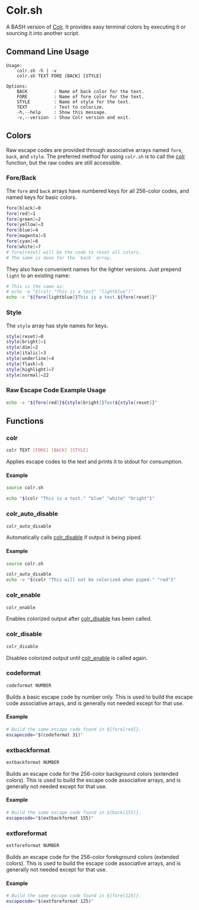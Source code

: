 # Colr.sh

A BASH version of [Colr](https://github.com/welbornprod/colr). It provides
easy terminal colors by executing it or sourcing it into another script.

## Command Line Usage
```
Usage:
    colr.sh -h | -v
    colr.sh TEXT FORE [BACK] [STYLE]

Options:
    BACK          : Name of back color for the text.
    FORE          : Name of fore color for the text.
    STYLE         : Name of style for the text.
    TEXT          : Text to colorize.
    -h,--help     : Show this message.
    -v,--version  : Show Colr version and exit.
```

## Colors

Raw escape codes are provided through associative arrays named `fore`,
`back`, and `style`. The preferred method for using `colr.sh` is to call the
[colr](#colr) function, but the raw codes are still accessible.

### Fore/Back

The `fore` and `back` arrays have numbered keys for all 256-color codes, and
named keys for basic colors.

```bash
fore[black]=0
fore[red]=1
fore[green]=2
fore[yellow]=3
fore[blue]=4
fore[magenta]=5
fore[cyan]=6
fore[white]=7
# fore[reset] will be the code to reset all colors.
# The same is done for the `back` array.
```

They also have convenient names for the lighter versions. Just prepend `light`
to an existing name:

```bash
# This is the same as: 
# echo -e "$(colr "This is a test" "lightblue")"
echo -e "${fore[lightblue]}This is a test.${fore[reset]}"
```

### Style

The `style` array has style names for keys.

```bash
style[reset]=0
style[bright]=1
style[dim]=2
style[italic]=3
style[underline]=4
style[flash]=5
style[highlight]=7
style[normal]=22
```

### Raw Escape Code Example Usage

```bash
echo -e "${fore[red]}${style[bright]}Test${style[reset]}"
```

## Functions

### colr
```bash
colr TEXT [FORE] [BACK] [STYLE]
```

Applies escape codes to the text and prints it to stdout for consumption.

#### Example
```bash
source colr.sh

echo "$(colr "This is a test." "blue" "white" "bright")"
```

### colr_auto_disable
```bash
colr_auto_disable
```

Automatically calls [colr_disable](#colr_disable) if output is being piped.

#### Example
```bash
source colr.sh

colr_auto_disable
echo -e "$(colr "This will not be colorized when piped." "red")"
```

### colr_enable
```bash
colr_enable
```

Enables colorized output after [colr_disable](#colr_disable) has been called.

### colr_disable
```bash
colr_disable
```

Disables colorized output until [colr_enable](#colr_enable) is called again.

### codeformat
```bash
codeformat NUMBER
```

Builds a basic escape code by number only. This is used to build the escape
code associative arrays, and is generally not needed except for that use.

#### Example
```bash
# Build the same escape code found in ${fore[red]}.
escapecode="$(codeformat 31)"
```

### extbackformat
```bash
extbackformat NUMBER
```

Builds an escape code for the 256-color background colors (extended colors).
This is used to build the escape code associative arrays, and is generally
not needed except for that use.

#### Example
```bash
# Build the same escape code found in ${back[155]}.
escapecode="$(extbackformat 155)"
```

### extforeformat
```bash
extforeformat NUMBER
```

Builds an escape code for the 256-color forekground colors (extended colors).
This is used to build the escape code associative arrays, and is generally
not needed except for that use.

#### Example
```bash
# Build the same escape code found in ${fore[125]}.
escapecode="$(extforeformat 125)"
```
